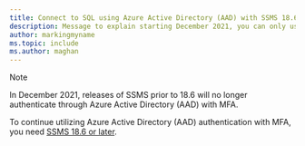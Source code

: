 ```yaml
---
title: Connect to SQL using Azure Active Directory (AAD) with SSMS 18.6 and later
description: Message to explain starting December 2021, you can only use Azure Active Directory (AAD) with SSMS 18.6 and later
author: markingmyname
ms.topic: include
ms.author: maghan
---
```


> [!NOTE]
> In December 2021, releases of SSMS prior to 18.6 will no longer authenticate through Azure Active Directory (AAD) with MFA.
>
> To continue utilizing Azure Active Directory (AAD) authentication with MFA, you need [SSMS 18.6 or later](../ssms/download-sql-server-management-studio-ssms.md).
